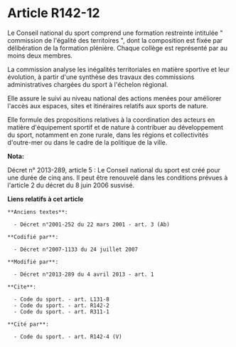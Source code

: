 # Article R142-12

Le Conseil national du sport comprend une formation restreinte intitulée " commission de l'égalité des territoires ", dont la
composition est fixée par délibération de la formation plénière. Chaque collège est représenté par au moins deux membres. 

La commission analyse les inégalités territoriales en matière sportive et leur évolution, à partir d'une synthèse des travaux
des commissions administratives chargées du sport à l'échelon régional. 

Elle assure le suivi au niveau national des actions menées pour améliorer l'accès aux espaces, sites et itinéraires relatifs
aux sports de nature. 

Elle formule des propositions relatives à la coordination des acteurs en matière d'équipement sportif et de nature à
contribuer au développement du sport, notamment en zone rurale, dans les régions et collectivités d'outre-mer ou dans le
cadre de la politique de la ville.

**Nota:**

Décret n° 2013-289, article 5 : Le Conseil national du sport est créé pour une durée de cinq ans. Il peut être renouvelé dans
les conditions prévues à l'article 2 du décret du 8 juin 2006 susvisé.

**Liens relatifs à cet article**

	**Anciens textes**:

	  - Décret n°2001-252 du 22 mars 2001 - art. 3 (Ab)

	**Codifié par**:

	  - Décret n°2007-1133 du 24 juillet 2007

	**Modifié par**:

	  - Décret n°2013-289 du 4 avril 2013 - art. 1

	**Cite**:

	  - Code du sport. - art. L131-8
	  - Code du sport. - art. R142-2
	  - Code du sport. - art. R311-1

	**Cité par**:

	  - Code du sport. - art. R142-4 (V)
